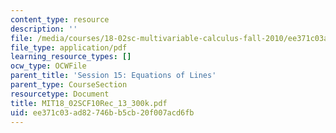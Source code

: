 ```yaml
---
content_type: resource
description: ''
file: /media/courses/18-02sc-multivariable-calculus-fall-2010/ee371c03ad82746bb5cb20f007acd6fb_MIT18_02SCF10Rec_13_300k.pdf
file_type: application/pdf
learning_resource_types: []
ocw_type: OCWFile
parent_title: 'Session 15: Equations of Lines'
parent_type: CourseSection
resourcetype: Document
title: MIT18_02SCF10Rec_13_300k.pdf
uid: ee371c03-ad82-746b-b5cb-20f007acd6fb
---
```

